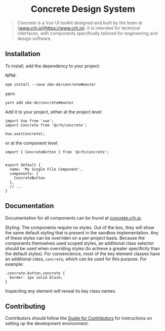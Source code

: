 <h1 align="center">
  Concrete Design System
</h1>

> Concrete is a Vue UI toolkit designed and built by the team at [www.crh.io](https://www.crh.io).
> It is intended for technical interfaces, with components specifically tailored
> for engineering and design software.

## Installation

To install, add the dependency to your project:

NPM:
```
npm install --save obe-de/concrete#master
```

yarn:
```
yarn add obe-de/concrete#master
```

Add it to your project, either at the project level:
```
import Vue from 'vue';
import Concrete from '@crh/concrete';

Vue.use(Concrete);
```

or at the component level:
```
import { ConcreteButton } from '@crh/concrete';


export default {
  name: 'My Single File Component',
  components: {
    ConcreteButton
  },
  // ...
}
```

## Documentation

Documentation for all components can be found at [concrete.crh.io](https://concrete.crh.io).

Styling:
The components require no styles. Out of the box, they will show the same default styling that is present in the sandbox implementation. Any of these styles can be overriden on a per-project basis. Because the components themselves used scoped styles, an additional class selector should be used when overriding styles (to achieve a greater specificity than the default styles). For convencience, most of the key element classes have an additional class, `concrete`, which can be used for this purpose. For example:

```
.concrete-button.concrete {
  border: 1px solid black;
}
```

Inspecting any element will reveal its key class names.

## Contributing

Contributors should follow the [Guide for Contributors](/CONTRIBUTORS.md) for instructions on setting up the development environment.